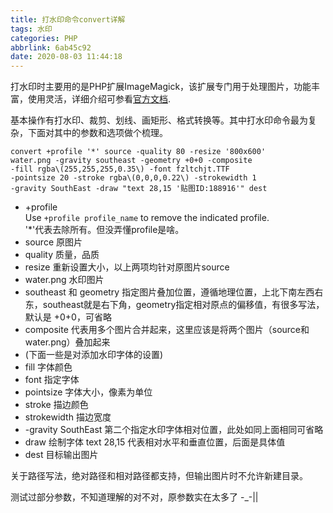 ```yaml
---
title: 打水印命令convert详解
tags: 水印
categories: PHP
abbrlink: 6ab45c92
date: 2020-08-03 11:44:18
---
```

打水印时主要用的是PHP扩展ImageMagick，该扩展专门用于处理图片，功能丰富，使用灵活，详细介绍可参看[官方文档](https://www.imagemagick.org/script/command-line-processing.php).

基本操作有打水印、裁剪、划线、画矩形、格式转换等。其中打水印命令最为复杂，下面对其中的参数和选项做个梳理。
```
convert +profile '*' source -quality 80 -resize '800x600'
water.png -gravity southeast -geometry +0+0 -composite
-fill rgba\(255,255,255,0.35\) -font fzltchjt.TTF
-pointsize 20 -stroke rgba\(0,0,0,0.22\) -strokewidth 1
-gravity SouthEast -draw "text 28,15 '贴图ID:188916'" dest
```
- +profile  
  Use `+profile profile_name` to remove the indicated profile.  
  '*'代表去除所有。但没弄懂profile是啥。
- source 原图片
- quality 质量，品质
- resize 重新设置大小，以上两项均针对原图片source
- water.png 水印图片
- southeast 和 geometry 指定图片叠加位置，遵循地理位置，上北下南左西右东，southeast就是右下角，geometry指定相对原点的偏移值，有很多写法，默认是 +0+0，可省略
- composite 代表用多个图片合并起来，这里应该是将两个图片（source和water.png）叠加起来
- (下面一些是对添加水印字体的设置)
- fill 字体颜色
- font 指定字体
- pointsize 字体大小，像素为单位
- stroke 描边颜色
- strokewidth 描边宽度
- -gravity SouthEast 第二个指定水印字体相对位置，此处如同上面相同可省略
- draw 绘制字体 text 28,15 代表相对水平和垂直位置，后面是具体值
- dest 目标输出图片

关于路径写法，绝对路径和相对路径都支持，但输出图片时不允许新建目录。

测试过部分参数，不知道理解的对不对，原参数实在太多了 -_-||
